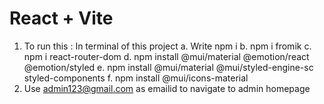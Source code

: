 # React + Vite

1. To run this : In terminal of this project
                a. Write npm i 
                b. npm i fromik
                c. npm i react-router-dom
                d. npm install @mui/material @emotion/react @emotion/styled
                e. npm install @mui/material @mui/styled-engine-sc styled-components
                f. npm install @mui/icons-material
3. Use admin123@gmail.com as emailid to navigate to admin homepage
